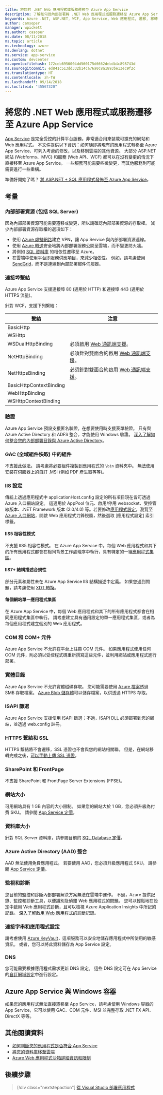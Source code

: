 ```yaml
---
title: 將您的 .NET Web 應用程式或服務遷移至 Azure App Service
description: 了解如何從內部部署將 .NET Web 應用程式或服務遷移至 Azure App Service。
keywords: Azure .NET, ASP.NET, WCF, App Service, Web 應用程式, 遷移, 移轉
author: camsoper
manager: wpickett
ms.author: casoper
ms.date: 08/11/2018
ms.topic: article
ms.technology: azure
ms.devlang: dotnet
ms.service: app-service
ms.custom: devcenter
ms.openlocfilehash: 172ceb6956004dd560175d6662debdb4c898743d
ms.sourcegitcommit: ed841c513dd332b14ca76a0c8a1893be13ec9f2c
ms.translationtype: HT
ms.contentlocale: zh-TW
ms.lasthandoff: 09/14/2018
ms.locfileid: "45567320"
---
```

# <a name="migrate-your-net-web-app-or-service-to-azure-app-service"></a>將您的 .NET Web 應用程式或服務遷移至 Azure App Service 

[App Service](https://docs.microsoft.com/azure/app-service/app-service-web-overview#why-use-web-apps) 是完全受控的計算平台服務，非常適合用來裝載可擴充的網站和 Web 應用程式。 本文件提供以下資訊：如何隨即將現有的應用程式轉移至 Azure App Service、可列入考慮的修改，以及移到雲端的其他資源。 大部分 ASP.NET 網站 (Webforms、MVC) 和服務 (Web API、WCF) 都可以在沒有變更的情況下直接移至 Azure App Service。 一些服務可能需要些微變更，而其他服務則可能需要進行一些重構。

準備好開始了嗎？ [將 ASP.NET + SQL 應用程式發佈至 Azure App Service](https://go.microsoft.com/fwlink/?linkid=863214)。

## <a name="considerations"></a>考量

### <a name="on-premises-resources-including-sql-server"></a>內部部署資源 (包括 SQL Server)

因為內部部署資源可能需要遷移或變更，所以請確認內部部署資源的存取權。 減少內部部署資源存取權的選項如下：

* 使用 [Azure 虛擬網路](https://docs.microsoft.com/azure/app-service/web-sites-integrate-with-vnet)建立 VPN，讓 App Service 與內部部署資源連線。
* 使用 [Azure 轉送](https://docs.microsoft.com/azure/service-bus-relay/relay-what-is-it)安全地將內部部署服務公開至雲端，而不變更防火牆。
* 將例如 [SQL 資料庫](https://go.microsoft.com/fwlink/?linkid=863217) 的相依性遷移至 Azure。
* 在雲端中使用平台即服務供應項目，來減少相依性。 例如，請考慮使用 [SendGrid](https://docs.microsoft.com/azure/sendgrid-dotnet-how-to-send-email)，而不是連線到內部部署郵件伺服器。 

### <a name="port-bindings"></a>連接埠繫結

Azure App Service 支援連接埠 80 (適用於 HTTP) 和連接埠 443 (適用於 HTTPS 流量)。

針對 WCF，支援下列繫結：

繫結 | 注意
--------|--------
BasicHttp | 
WSHttp | 
WSDualHttpBinding | 必須啟用 [Web 通訊端支援](https://docs.microsoft.com/azure/app-service/web-sites-configure)。
NetHttpBinding | 必須針對雙面合約啟用 [Web 通訊端支援](https://docs.microsoft.com/azure/app-service/web-sites-configure)。
NetHttpsBinding | 必須針對雙面合約啟用 [Web 通訊端支援](https://docs.microsoft.com/azure/app-service/web-sites-configure)。
BasicHttpContextBinding |
WebHttpBinding |
WSHttpContextBinding |

### <a name="authentication"></a>驗證

Azure App Service 預設支援匿名驗證，在想要使用時支援表單驗證。 只有與 Azure Active Directory 和 ADFS 整合，才能使用 Windows 驗證。 [深入了解如何整合您的內部部署目錄與 Azure Active Directory](https://docs.microsoft.com/azure/active-directory/connect/active-directory-aadconnect)。

### <a name="assemblies-in-the-gac-global-assembly-cache"></a>GAC (全域組件快取) 中的組件 

不支援此做法。 請考慮將必要組件複製到應用程式的 `\bin` 資料夾中。 無法使用安裝在伺服器上的自訂 .MSI (例如 PDF 產生器等等)。  

### <a name="iis-settings"></a>IIS 設定
傳統上透過應用程式中 applicationHost.config 設定的所有項目現在皆可透過 Azure 入口網站設定。 這適用於 AppPool 位元、啟用/停用 websocket、受控管線版本、.NET Framework 版本 (2.0/4.0) 等。若要修改[應用程式設定](https://docs.microsoft.com/azure/app-service/web-sites-configure)，瀏覽至 [Azure 入口網站](https://portal.azure.com)，開啟 Web 應用程式刀鋒視窗，然後選取 [應用程式設定] 索引標籤。

#### <a name="iis5-compatibility-mode"></a>IIS5 相容性模式
不支援 IIS5 相容性模式。 在 Azure App Service 中，每個 Web 應用程式和其下的所有應用程式都會在相同背景工作處理序中執行，具有特定的一組[應用程式集區](http://technet.microsoft.com/library/cc735247(v=WS.10).aspx)。

#### <a name="iis7-schema-compliance"></a>IIS7+ 結構描述合規性  
部分元素和屬性未在 Azure App Service IIS 結構描述中定義。 如果您遇到問題，請考慮使用 [XDT 轉換](http://azure.microsoft.com/documentation/articles/web-sites-transform-extend/)。

#### <a name="single-application-pool-per-site"></a>每個網站單一應用程式集區  
在 Azure App Service 中，每個 Web 應用程式和其下的所有應用程式都會在相同應用程式集區中執行。 請考慮建立具有通用設定的單一應用程式集區，或者為每個應用程式建立個別的 Web 應用程式。

### <a name="com-and-com-components"></a>COM 和 COM+ 元件  
Azure App Service 不允許在平台上註冊 COM 元件。 如果應用程式使用任何 COM 元件，則必須以受控程式碼重新撰寫這些元件，並利用網站或應用程式進行部署。  

### <a name="physical-directories"></a>實體目錄 
Azure App Service 不允許實體磁碟存取。 您可能需要使用 [Azure 檔案](https://docs.microsoft.com/azure/storage/files/storage-files-introduction)透過 SMB 存取檔案。 [Azure Blob 儲存體](https://docs.microsoft.com/azure/storage/blobs/storage-blobs-introduction)可以儲存檔案，以供透過 HTTPS 存取。  

### <a name="isapi-filters"></a>ISAPI 篩選  
Azure App Service 支援使用 ISAPI 篩選；不過，ISAPI DLL 必須部署到您的網站，並透過 web.config 註冊。  

### <a name="https-bindings-and-ssl"></a>HTTPS 繫結和 SSL 
HTTPS 繫結將不會遷移，SSL 憑證也不會與您的網站相關聯。 但是，在網站移轉完成之後，[可以手動上傳 SSL 憑證](https://docs.microsoft.com/azure/app-service/app-service-web-tutorial-custom-ssl)。  

### <a name="sharepoint-and-frontpage"></a>SharePoint 和 FrontPage 
不支援 SharePoint 和 FrontPage Server Extensions (FPSE)。

### <a name="web-site-size"></a>網站大小  
可用網站具有 1 GB 內容的大小限制。 如果您的網站大於 1 GB，您必須升級為付費 SKU。 請參閱 [App Service 定價](https://azure.microsoft.com/pricing/details/app-service/windows/)。 

### <a name="database-size"></a>資料庫大小  
針對 SQL Server 資料庫，請參閱目前的 [SQL Database 定價](http://azure.microsoft.com/pricing/details/sql-database)。  

### <a name="azure-active-directory-aad-integration"></a>Azure Active Directory (AAD) 整合  
AAD 無法使用免費應用程式。 若要使用 AAD，您必須升級應用程式 SKU。 請參閱 [App Service 定價](https://azure.microsoft.com/pricing/details/app-service/windows/)。

### <a name="monitoring-and-diagnostics"></a>監視和診斷
您目前的監控和診斷內部部署解決方案無法在雲端中運作。 不過，Azure 提供記錄、監控和診斷工具，以便識別及偵錯 Web 應用程式的問題。 您可以輕鬆地在設定中啟用 Web 應用程式診斷，且可以檢視 Azure Application Insights 中所記的記錄。 [深入了解啟用 Web 應用程式的診斷記錄](https://docs.microsoft.com/azure/app-service/web-sites-enable-diagnostic-log)。

### <a name="connection-strings-and-application-settings"></a>連接字串和應用程式設定
請考慮使用 [Azure KeyVault](https://docs.microsoft.com/azure/key-vault/)，這項服務可以安全地儲存應用程式中所使用的敏感資訊。 或者，您可以將此資料儲存為 App Service 設定。

### <a name="dns"></a>DNS
您可能需要根據應用程式需求更新 DNS 設定。 這些 DNS 設定可在 App Service 的[自訂網域設定](https://docs.microsoft.com/azure/app-service/app-service-web-tutorial-custom-domain)中進行設定。 

## <a name="azure-app-service-with-windows-containers"></a>Azure App Service 與 Windows 容器
如果您的應用程式無法直接遷移至 App Service，請考慮使用 Windows 容器的 App Service，它可以使用 GAC、COM 元件、MSI 並完整存取 .NET FX API、DirectX 等等。

## <a name="additional-reading"></a>其他閱讀資料

* [如何判斷您的應用程式是否符合 App Service](https://azure.microsoft.com/downloads/migration-assistant/)
* [將您的資料庫移至雲端](https://go.microsoft.com/fwlink/?linkid=863217)
* [Azure Web 應用程式沙箱詳細資訊和限制](https://github.com/projectkudu/kudu/wiki/Azure-Web-App-sandbox)

## <a name="next-steps"></a>後續步驟

> [!div class="nextstepaction"]
> [從 Visual Studio 部署應用程式](https://docs.microsoft.com/visualstudio/deployment/quickstart-deploy-to-azure?view=vs-2017)
